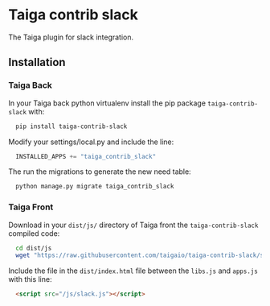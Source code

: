 Taiga contrib slack
===================

The Taiga plugin for slack integration.

Installation
------------

### Taiga Back

In your Taiga back python virtualenv install the pip package `taiga-contrib-slack` with:

```bash
  pip install taiga-contrib-slack
```

Modify your settings/local.py and include the line:

```python
  INSTALLED_APPS += "taiga_contrib_slack"
```

The run the migrations to generate the new need table:

```bash
  python manage.py migrate taiga_contrib_slack
```

### Taiga Front

Download in your `dist/js/` directory of Taiga front the `taiga-contrib-slack` compiled code:

```bash
  cd dist/js
  wget "https://raw.githubusercontent.com/taigaio/taiga-contrib-slack/stable/front/dist/slack.js"
```

Include the file in the `dist/index.html` file between the `libs.js` and `apps.js` with this line:

```html
  <script src="/js/slack.js"></script>
```
